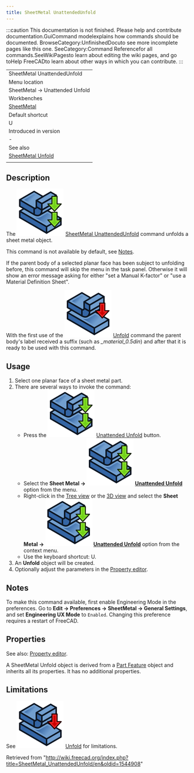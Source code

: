 ```yaml
---
title: SheetMetal UnattendedUnfold
---
```


:::caution
This documentation is not finished. Please help and contribute documentation.GuiCommand modelexplains how commands should be documented. BrowseCategory:UnfinishedDocuto see more incomplete pages like this one. SeeCategory:Command Referencefor all commands.SeeWikiPagesto learn about editing the wiki pages, and go toHelp FreeCADto learn about other ways in which you can contribute.
:::

|                                                             |
| ----------------------------------------------------------- |
| SheetMetal UnattendedUnfold                                 |
| Menu location                                               |
| SheetMetal → Unattended Unfold                              |
| Workbenches                                                 |
| [SheetMetal](/SheetMetal_Workbench "SheetMetal Workbench")  |
| Default shortcut                                            |
| U                                                           |
| Introduced in version                                       |
| -                                                           |
| See also                                                    |
| [SheetMetal Unfold](/SheetMetal_Unfold "SheetMetal Unfold") |
|                                                             |

## Description

The ![](/src/assets/images/SheetMetal_UnattendedUnfold.svg) [SheetMetal UnattendedUnfold](/SheetMetal_UnattendedUnfold "SheetMetal UnattendedUnfold") command unfolds a sheet metal object.

This command is not available by default, see [Notes](#Notes).

If the parent body of a selected planar face has been subject to unfolding before, this command will skip the menu in the task panel. Otherwise it will show an error message asking for either "set a Manual K-factor" or "use a Material Definition Sheet".

With the first use of the ![](/src/assets/images/SheetMetal_Unfold.svg) [Unfold](/SheetMetal_Unfold "SheetMetal Unfold") command the parent body's label received a suffix (such as _\_material_0.5din_) and after that it is ready to be used with this command.

## Usage

1. Select one planar face of a sheet metal part.
2. There are several ways to invoke the command:
   - Press the ![](/src/assets/images/SheetMetal_UnattendedUnfold.svg) [Unattended Unfold](/SheetMetal_UnattendedUnfold "SheetMetal UnattendedUnfold") button.
   - Select the **Sheet Metal → ![](/src/assets/images/SheetMetal_UnattendedUnfold.svg) [Unattended Unfold](/SheetMetal_UnattendedUnfold "SheetMetal UnattendedUnfold")** option from the menu.
   - Right-click in the [Tree view](/Tree_view "Tree view") or the [3D view](/3D_view "3D view") and select the **Sheet Metal → ![](/src/assets/images/SheetMetal_UnattendedUnfold.svg) [Unattended Unfold](/SheetMetal_UnattendedUnfold "SheetMetal UnattendedUnfold")** option from the context menu.
   - Use the keyboard shortcut: U.
3. An **Unfold** object will be created.
4. Optionally adjust the parameters in the [Property editor](/Property_editor "Property editor").

## Notes

To make this command available, first enable Engineering Mode in the preferences. Go to **Edit → Preferences → SheetMetal → General Settings**, and set **Engineering UX Mode** to `Enabled`. Changing this preference requires a restart of FreeCAD.

## Properties

See also: [Property editor](/Property_editor "Property editor").

A SheetMetal Unfold object is derived from a [Part Feature](/Part_Feature "Part Feature") object and inherits all its properties. It has no additional properties.

## Limitations

See ![](/src/assets/images/SheetMetal_Unfold.svg) [Unfold](/SheetMetal_Unfold "SheetMetal Unfold") for limitations.

Retrieved from "<http://wiki.freecad.org/index.php?title=SheetMetal_UnattendedUnfold/en&oldid=1544908>"
